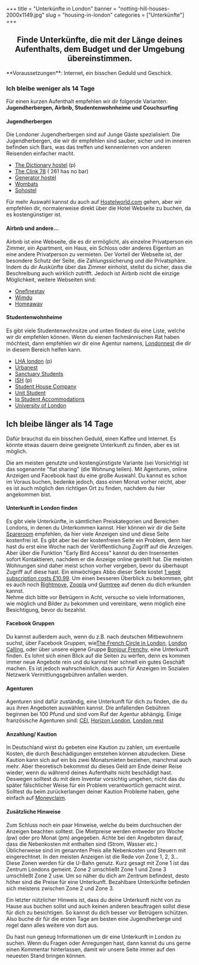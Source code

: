 ﻿+++
title = "Unterkünfte in London"
banner = "notting-hill-houses-2000x1149.jpg"
slug = "housing-in-london"
categories = ["Unterkünfte"]
+++

<center><h2><strong>Finde Unterkünfte, die mit der Länge deines Aufenthalts, dem Budget und der Umgebung übereinstimmen.</strong></h2></center>

<!-- This is the markdown option... not centred, but H2 and bold -->
<!-- ## **Trouver un logement correspondant a la durée du séjour, au budget et quartier souhaité** --> **Voraussetzungen**: Internet, ein bisschen Geduld und Geschick.

### **Ich bleibe weniger als 14 Tage**

Für einen kurzen Aufenthalt empfehlen wir dir folgende Varianten: **Jugendherbergen, Airbnb, Studentenwohnheime und Couchsurfing**

#### Jugendherbergen

Die Londoner Jugendherbergen sind auf Junge Gäste spezialisiert. Die Jugendherbergen, die wir dir empfehlen sind sauber, sicher und im inneren befinden sich Bars, was das treffen und kennenlernen von anderen Reisenden einfacher macht. <ul><li> <a href="https://thedictionaryhostel.com/en/">The Dictionary hostel</a> (p)</li><li><a href="https://www.clinkhostels.com/">The Clink 78</a><a href="https://www.clinkhostels.com/"></a> ( 261 has no bar)</li><li><a href="https://generatorhostels.com/destinations/london">Generator hostel</a></li><li><a href="https://www.wombats-hostels.com/">Wombats</a></li><li><a href="https://www.sohostel.co.uk/">Sohostel</a></li></ul>

Für mehr Auswahl kannst du auch auf <a href="http://www.hostelworld.com/">Hostelworld.com</a> gehen, aber wir empfehlen dir, normalerweise direkt über die Hotel Webseite zu buchen, da es kostengünstiger ist.

#### Airbnb und andere...

Airbnb ist eine Webseite, die es dir ermöglicht, als einzelne Privatperson ein Zimmer, ein Apartment, ein Haus, ein Schloss oder anderes Eigentum an eine andere Privatperson zu vermieten. Der Vorteil der Webseite ist, der besondere Schutz der Seite, die Zahlungssicherung und die Privatsphäre. Indem du dir Auskünfte über das Zimmer einholst, stellst du sicher, dass die Beschreibung auch wirklich zutrifft. Jedoch ist Airbnb nicht die einzige Möglichkeit, weitere Webseiten sind:<ul><li><a href="https://www.onefinestay.com/">Onefinestay</a><a href="https://www.onefinestay.com/"></a></li><li><a href="http://www.wimdu.com/">Wimdu</a><a href="http://www.wimdu.com/"></a></li><li><a href="https://www.homeaway.com/">Homeaway</a><a href="https://www.homeaway.com/"></a></li></ul>

#### Studentenwohnheime

Es gibt viele Studentenwohnsitze und unten findest du eine Liste, welche wir dir empfehlen können. Wenn du eienen fachmännischen Rat haben möchtest, dann empfehlen wir dir eine Agentur namens, <a href="http://www.londonnest.com/">Londonnest</a> die dir in diesem Bereich helfen kann.

* <a href="http://lhalondon.com/">LHA london</a> (p)
* <a href="http://uk.urbanest.com/">Urbanest</a>
* <a href="https://www.sanctuary-students.com/student-accommodation/london">Sanctuary Students</a>
* <a href="https://ish.org.uk/">ISH</a> (p)
* <a href="http://thestudenthousingcompany.com/">Student House Company</a>
* <a href="http://www.unitestudents.com/london">Unit Student</a>
* <a href="https://www.chapter-living.com/">Iq Student Accommodations</a>
* <a href="http://halls.london.ac.uk/">University of London</a>


## Ich bleibe länger als 14 Tage

Dafür brauchst du ein bisschen Geduld, einen Kaffee und Internet. Es könnte etwas dauern deine geeignete Unterkunft zu finden, aber es ist möglich.

Die am meisten genutzte und kostengünstigste Variante (sei Vorsichtig) ist das sogenannte "flat sharing" (die Wohnung teilen). Mit Agenturen, online Anzeigen und Facebook hast du eine große Auswahl. Du kannst es schon im Voraus buchen, bedenke jedoch, dass einen Monat vorher reicht, aber es ist auch möglich den richtigen Ort zu finden, nachdem du hier angekommen bist.

#### Unterkunft in London finden

Es gibt viele Unterkünfte, in sämtlichen Preiskategorien und Bereichen Londons, in denen du Unterkommen kannst. Hier können wir dir die Seite <a href="https://www.spareroom.co.uk/">Spareroom</a> empfehlen, da hier viele Anzeigen sind und diese Seite kostenfrei ist. Es gibt aber bei der kostenfreien Seite ein Problem, denn hier hast du erst eine Woche nach der Veröffentlichung Zugriff auf die Anzeigen. Aber über die Funktion "Early Bird Access" kannst du den Insernenten sofort Kontaktieren, nachdem er die Anzeige online gestellt hat. Die meisten Wohnungen sind daher meist schon vorher vergeben, bevor du überhaupt Zugriff auf diese hast. Ein einwöchiges Abbo dieser Seite kostet <a href="https://www.spareroom.co.uk/content/infowebsitehelp/how-the-site-works">1 week subscription costs £10.99</a>. Um einen besseren Überblick zu bekommen, gibt es auch noch <a href="http://www.rightmove.co.uk/">Rightmove</a>, <a href="http://www.zoopla.co.uk/">Zoopla</a> und <a href="http://gumtree.com">Gumtree</a> auf denen du dich erkunden kannst.
<br>
Nehme dich bitte vor Betrügern in Acht, versuche so viele Informationen, wie möglich und Bilder zu bekommen und vereinbare, wenn möglich eine Besichtigung, bevor du bezahlst.

#### Facebook Gruppen

Du kannst außerdem auch, wenn du z.B. nach deutschen Mitbewohnern suchst, über Facebook Gruppen, wie<a href="https://www.facebook.com/groups/LECERCLEDESFRANCAISALONDRES/">The French Circle in London</a>, <a href="https://www.facebook.com/groups/soireelondoncalling/">London Calling</a>, oder über unsere eigene Gruppe <a href="https://www.facebook.com/groups/171123389660775/">Bonjour Frenchy</a>, eine Unterkunft finden.
Es lohnt sich einen Blick auf die Seiten zu werfen, denn es kommen immer neue Angebote rein und du kannst hier schnell ein gutes Geschäft machen. Es ist jedoch wahrscheinlich, dass auch für Anzeigen im Sozialen Netzwerk Vermittlungsgebühren anfallen werden.

#### Agenturen

Agenturen sind dafür zuständig, eine Unterkunft für dich zu finden, die du aus ihren Angeboten auswählen kannst. Die anfallenden Gebühren beginnen bei 100 Pfund und sind vom Ruf der Agentur abhängig. Einige französische Agenturen sind: <a href="http://www.cei-work-travel-study.com/en/accommodations/london">CEI</a>, <a href="http://horizonlondon.com/fr/accueil/">Horizon London</a>, <a href="http://www.londonnest.com/">London nest</a>

#### Anzahlung/ Kaution

In Deutschland wirst du gebeten eine Kaution zu zahlen, um eventuelle Kosten, die durch Beschädigungen entstehen können abzudecken. Diese Kaution kann sich auf ein bis zwei Monatsmieten beziehen, manchmal auch mehr. Aber theoretisch bekommst du dieses Geld am Ende deiner Reise wieder, wenn du während deines Aufenthalts nicht beschädigt hast. Deswegen solltest du mit dem Inventar vorsichtig umgehen, nicht das du später fälschlicher Weise für ein Problem verantwortlich gemacht wirst. Solltest du beim zurückerlangen deiner Kaution Probleme haben, gehe einfach auf <a href="https://www.moneyclaim.gov.uk/web/mcol/welcome">Moneyclaim</a>.

#### Zusätzliche Hinweise

Zum Schluss noch ein paar Hinweise, welche du beim durchsuchen der Anzeigen beachten solltest. Die Mietpreise werden entweder pro Woche (pw) oder pro Monat (pm) angegeben. Achte bei den Angeboten darauf, dass die Nebenkosten mit enthalten sind (Strom, Wasser etc.) Üblicherweise sind im genannten Preis alle Nebenkosten und Steuern mit eingerechtnet. In den meisten Anzeigen ist die Rede von Zone 1, 2, 3... Diese Zonen werden für die U-Bahn genutz. Kurz gesagt mit Zone 1 ist das Zentrum Londons gemeint. Zone 2 umschließt Zone 1 und Zone 3 umschließt Zone 2 usw. Um so näher du dich am Zentrum befindest, desto höher sind die Preise für eine Unterkunft. Bezahlbare Unterkünfte befinden sich meistens zwischen Zone 2 und Zone 3.

Ein letzter nützlicher Hinweis ist, dass du deine Unterkunft nicht von zu Hause aus buchen sollst und auch keinen anderen beauftragen sollst diese für dich zu besichtigen. So kannst du dich besser vor Betrügern schützen. Also buche dir für die ersten Tage am besten eine Jugendherberge und regel dann alles weitere von dort aus.

Du hast nun geneug Informationen um dir eine Unterkunft in London zu suchen. Wenn du Fragen oder Anregungen hast, dann kannst du uns gerne einen Kommentar hinterlassen, damit wir unsere Seite immer auf den neuesten Stand bringen können.
